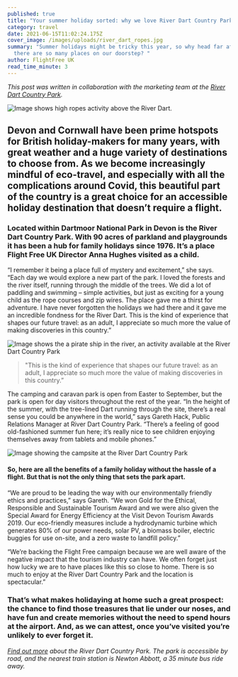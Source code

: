 ```yaml
---
published: true
title: "Your summer holiday sorted: why we love River Dart Country Park"
category: travel
date: 2021-06-15T11:02:24.175Z
cover_image: /images/uploads/river_dart_ropes.jpg
summary: "Summer holidays might be tricky this year, so why head far afield when
  there are so many places on our doorstep? "
author: FlightFree UK
read_time_minute: 3
---
```

*This post was written in collaboration with the marketing team at the [River Dart Country Park](https://riverdart.co.uk/).* 

![Image shows high ropes activity above the River Dart.](/images/uploads/river_dart_ropes.jpg)

## Devon and Cornwall have been prime hotspots for British holiday-makers for many years, with great weather and a huge variety of destinations to choose from. As we become increasingly mindful of eco-travel, and especially with all the complications around Covid, this beautiful part of the country is a great choice for an accessible holiday destination that doesn’t require a flight.

### Located within Dartmoor National Park in Devon is the River Dart Country Park. With 90 acres of parkland and playgrounds it has been a hub for family holidays since 1976. It’s a place Flight Free UK Director Anna Hughes visited as a child.

“I remember it being a place full of mystery and excitement,” she says. “Each day we would explore a new part of the park. I loved the forests and the river itself, running through the middle of the trees. We did a lot of paddling and swimming – simple activities, but just as exciting for a young child as the rope courses and zip wires. The place gave me a thirst for adventure. I have never forgotten the holidays we had there and it gave me an incredible fondness for the River Dart. This is the kind of experience that shapes our future travel: as an adult, I appreciate so much more the value of making discoveries in this country.”

![Image shows the a pirate ship in the river, an activity available at the River Dart Country Park](/images/uploads/river_dart_pirate_ship.jpg "The River Dart Pirate Ship Lake")

> "This is the kind of experience that shapes our future travel: as an adult, I appreciate so much more the value of making discoveries in this country.”

The camping and caravan park is open from Easter to September, but the park is open for day visitors throughout the rest of the year. “In the height of the summer, with the tree-lined Dart running through the site, there’s a real sense you could be anywhere in the world,” says Gareth Hack, Public Relations Manager at River Dart Country Park. “There’s a feeling of good old-fashioned summer fun here; it’s really nice to see children enjoying themselves away from tablets and mobile phones.”

![Image showing the campsite at the River Dart Country Park](/images/uploads/river_dart_campsite.jpg "River Dart Country Park campsite")

#### So, here are all the benefits of a family holiday without the hassle of a flight. But that is not the only thing that sets the park apart.

“We are proud to be leading the way with our environmentally friendly ethics and practices,” says Gareth. “We won Gold for the Ethical, Responsible and Sustainable Tourism Award and we were also given the Special Award for Energy Efficiency at the Visit Devon Tourism Awards 2019. Our eco-friendly measures include a hydrodynamic turbine which generates 80% of our power needs, solar PV, a biomass boiler, electric buggies for use on-site, and a zero waste to landfill policy.” 

“We’re backing the Flight Free campaign because we are well aware of the negative impact that the tourism industry can have. We often forget just how lucky we are to have places like this so close to home. There is so much to enjoy at the River Dart Country Park and the location is spectacular.”

### That’s what makes holidaying at home such a great prospect: the chance to find those treasures that lie under our noses, and have fun and create memories without the need to spend hours at the airport. And, as we can attest, once you’ve visited you’re unlikely to ever forget it.

*[Find out more](https://riverdart.co.uk) about the River Dart Country Park.
The park is accessible by road, and the nearest train station is Newton Abbott, a 35 minute bus ride away.*